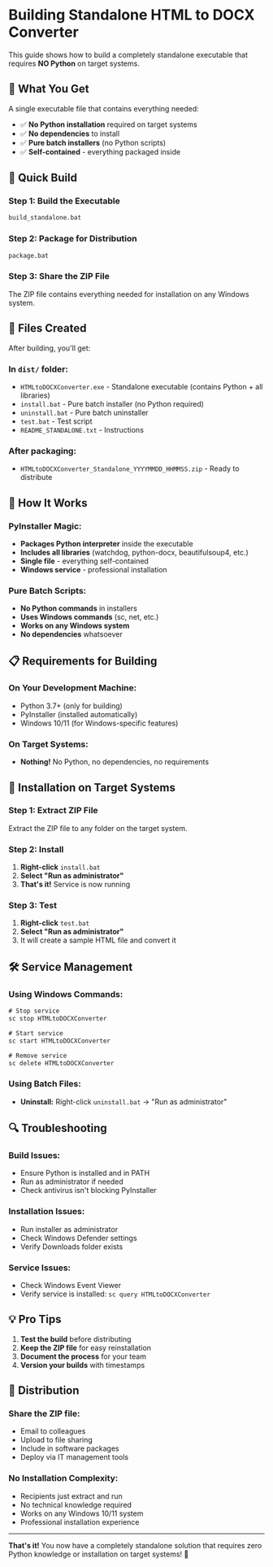 # Building Standalone HTML to DOCX Converter

This guide shows how to build a completely standalone executable that requires **NO Python** on target systems.

## 🎯 **What You Get**

A single executable file that contains everything needed:

- ✅ **No Python installation** required on target systems
- ✅ **No dependencies** to install
- ✅ **Pure batch installers** (no Python scripts)
- ✅ **Self-contained** - everything packaged inside

## 🚀 **Quick Build**

### **Step 1: Build the Executable**

```cmd
build_standalone.bat
```

### **Step 2: Package for Distribution**

```cmd
package.bat
```

### **Step 3: Share the ZIP File**

The ZIP file contains everything needed for installation on any Windows system.

## 📁 **Files Created**

After building, you'll get:

### **In `dist/` folder:**

- `HTMLtoDOCXConverter.exe` - Standalone executable (contains Python + all libraries)
- `install.bat` - Pure batch installer (no Python required)
- `uninstall.bat` - Pure batch uninstaller
- `test.bat` - Test script
- `README_STANDALONE.txt` - Instructions

### **After packaging:**

- `HTMLtoDOCXConverter_Standalone_YYYYMMDD_HHMMSS.zip` - Ready to distribute

## 🔧 **How It Works**

### **PyInstaller Magic:**

- **Packages Python interpreter** inside the executable
- **Includes all libraries** (watchdog, python-docx, beautifulsoup4, etc.)
- **Single file** - everything self-contained
- **Windows service** - professional installation

### **Pure Batch Scripts:**

- **No Python commands** in installers
- **Uses Windows commands** (sc, net, etc.)
- **Works on any Windows system**
- **No dependencies** whatsoever

## 📋 **Requirements for Building**

### **On Your Development Machine:**

- Python 3.7+ (only for building)
- PyInstaller (installed automatically)
- Windows 10/11 (for Windows-specific features)

### **On Target Systems:**

- **Nothing!** No Python, no dependencies, no requirements

## 🎯 **Installation on Target Systems**

### **Step 1: Extract ZIP File**

Extract the ZIP file to any folder on the target system.

### **Step 2: Install**

1. **Right-click** `install.bat`
2. **Select "Run as administrator"**
3. **That's it!** Service is now running

### **Step 3: Test**

1. **Right-click** `test.bat`
2. **Select "Run as administrator"**
3. It will create a sample HTML file and convert it

## 🛠️ **Service Management**

### **Using Windows Commands:**

```cmd
# Stop service
sc stop HTMLtoDOCXConverter

# Start service
sc start HTMLtoDOCXConverter

# Remove service
sc delete HTMLtoDOCXConverter
```

### **Using Batch Files:**

- **Uninstall:** Right-click `uninstall.bat` → "Run as administrator"

## 🔍 **Troubleshooting**

### **Build Issues:**

- Ensure Python is installed and in PATH
- Run as administrator if needed
- Check antivirus isn't blocking PyInstaller

### **Installation Issues:**

- Run installer as administrator
- Check Windows Defender settings
- Verify Downloads folder exists

### **Service Issues:**

- Check Windows Event Viewer
- Verify service is installed: `sc query HTMLtoDOCXConverter`

## 💡 **Pro Tips**

1. **Test the build** before distributing
2. **Keep the ZIP file** for easy reinstallation
3. **Document the process** for your team
4. **Version your builds** with timestamps

## 🎉 **Distribution**

### **Share the ZIP file:**

- Email to colleagues
- Upload to file sharing
- Include in software packages
- Deploy via IT management tools

### **No Installation Complexity:**

- Recipients just extract and run
- No technical knowledge required
- Works on any Windows 10/11 system
- Professional installation experience

---

**That's it!** You now have a completely standalone solution that requires zero Python knowledge or installation on target systems! 🚀
